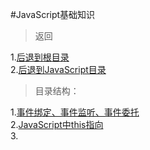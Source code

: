 #JavaScript基础知识

> 返回 
 
1.[后退到根目录](https://github.com/dandelion936/studyNotes/blob/master/README.md)  
2.[后退到JavaScript目录](https://github.com/dandelion936/studyNotes/blob/master/JavaScript/README.md)

>目录结构：  

1.[事件绑定、事件监听、事件委托](https://github.com/dandelion936/studyNotes/blob/master/JavaScript/%E5%9F%BA%E7%A1%80/%E4%BA%8B%E4%BB%B6%E7%BB%91%E5%AE%9A%E3%80%81%E4%BA%8B%E4%BB%B6%E7%9B%91%E5%90%AC%E3%80%81%E4%BA%8B%E4%BB%B6%E5%A7%94%E6%89%98.md)  
2.[JavaScript中this指向](https://github.com/dandelion936/studyNotes/blob/master/JavaScript/%E5%9F%BA%E7%A1%80/JavaScript%E4%B8%ADthis%E6%8C%87%E5%90%91.md)  
3.